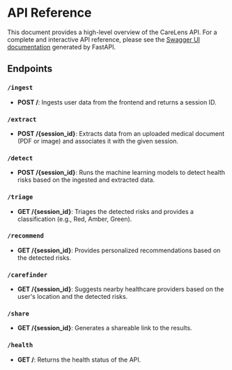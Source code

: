 # API Reference

This document provides a high-level overview of the CareLens API. For a complete and interactive API reference, please see the [Swagger UI documentation](http://localhost:8000/docs) generated by FastAPI.

## Endpoints

### `/ingest`

-   **POST /**: Ingests user data from the frontend and returns a session ID.

### `/extract`

-   **POST /{session_id}**: Extracts data from an uploaded medical document (PDF or image) and associates it with the given session.

### `/detect`

-   **POST /{session_id}**: Runs the machine learning models to detect health risks based on the ingested and extracted data.

### `/triage`

-   **GET /{session_id}**: Triages the detected risks and provides a classification (e.g., Red, Amber, Green).

### `/recommend`

-   **GET /{session_id}**: Provides personalized recommendations based on the detected risks.

### `/carefinder`

-   **GET /{session_id}**: Suggests nearby healthcare providers based on the user's location and the detected risks.

### `/share`

-   **GET /{session_id}**: Generates a shareable link to the results.

### `/health`

-   **GET /**: Returns the health status of the API.

